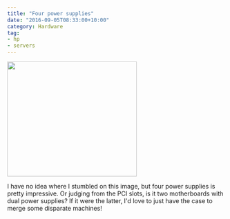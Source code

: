 ```yaml
---
title: "Four power supplies"
date: "2016-09-05T08:33:00+10:00"
category: Hardware
tag:
- hp
- servers
---
```

<p><img src="https://rubenerd.com/files/2016/l_22602210.jpg" srcset="https://rubenerd.com/files/2016/l_22602210.jpg 1x, https://rubenerd.com/files/2016/l_22602210@2x.jpg 2x" alt="" style="width:300px; height:266px" /></p>

I have no idea where I stumbled on this image, but four power supplies is pretty impressive. Or judging from the PCI slots, is it two motherboards with dual power supplies? If it were the latter, I'd love to just have the case to merge some disparate machines!


